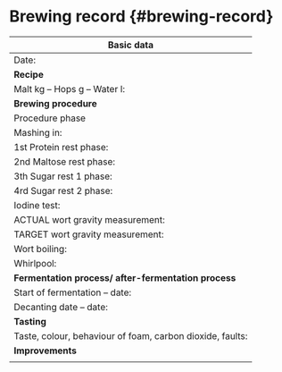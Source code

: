 # Brewing record {#brewing-record}

| **Basic data** |
| --- |
| Date: | Start of brewing procedure – time: | End of brewing procedure – time: |
| **Recipe** |
| Malt kg – Hops g – Water l: |
| **Brewing procedure** |
| Procedure phase | Temperature | Duration |
| Mashing in: |  |  |
| 1st Protein rest phase: |  |  |
| 2nd Maltose rest phase: |  |  |
| 3th Sugar rest 1 phase: |  |  |
| 4rd Sugar rest 2 phase: |  |  |
| Iodine test: | Purification: | Replenishment – litres: |
| ACTUAL wort gravity measurement: | °Plato: | Litres: |
| TARGET wort gravity measurement: | °Plato: | Litres: |
| Wort boiling: | Total duration: | 1st Hop addition: | 2st Hop addition: | 3rd Hop addition: |
| Whirlpool: | Cooling: | Wort removal: | Decanting: | Wort gravity - °P: | Yeast addition: |
| **Fermentation process/ after-fermentation process** |
| Start of fermentation – date: | Fermentation temperature: |
| Decanting date – date: | Wort gravity - °P: | Wort addition: | Maturation vessel: |
| **Tasting** |
| Taste, colour, behaviour of foam, carbon dioxide, faults: |
| **Improvements** |
|  |